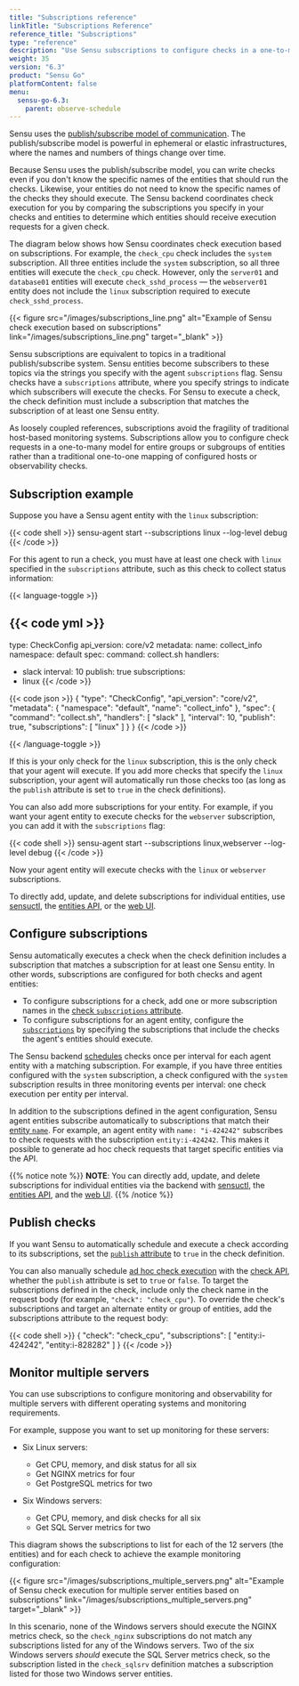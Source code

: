 ```yaml
---
title: "Subscriptions reference"
linkTitle: "Subscriptions Reference"
reference_title: "Subscriptions"
type: "reference"
description: "Use Sensu subscriptions to configure checks in a one-to-many model and write checks even if you don't know the names of the entities that should run the checks."
weight: 35
version: "6.3"
product: "Sensu Go"
platformContent: false
menu:
  sensu-go-6.3:
    parent: observe-schedule
---
```


Sensu uses the [publish/subscribe model of communication][1].
The publish/subscribe model is powerful in ephemeral or elastic infrastructures, where the names and numbers of things change over time.

Because Sensu uses the publish/subscribe model, you can write checks even if you don't know the specific names of the entities that should run the checks.
Likewise, your entities do not need to know the specific names of the checks they should execute.
The Sensu backend coordinates check execution for you by comparing the subscriptions you specify in your checks and entities to determine which entities should receive execution requests for a given check.

The diagram below shows how Sensu coordinates check execution based on subscriptions.
For example, the `check_cpu` check includes the `system` subscription.
All three entities include the `system` subscription, so all three entities will execute the `check_cpu` check.
However, only the `server01` and `database01` entities will execute `check_sshd_process` &mdash; the `webserver01` entity does not include the `linux` subscription required to execute `check_sshd_process`.

{{< figure src="/images/subscriptions_line.png" alt="Example of Sensu check execution based on subscriptions" link="/images/subscriptions_line.png" target="_blank" >}}

<!--Source at https://lucid.app/lucidchart/invitations/accept/inv_e898337e-e3f2-4194-8a33-fc8a6a474234-->

Sensu subscriptions are equivalent to topics in a traditional publish/subscribe system.
Sensu entities become subscribers to these topics via the strings you specify with the agent `subscriptions` flag.
Sensu checks have a `subscriptions` attribute, where you specify strings to indicate which subscribers will execute the checks.
For Sensu to execute a check, the check definition must include a subscription that matches the subscription of at least one Sensu entity.

As loosely coupled references, subscriptions avoid the fragility of traditional host-based monitoring systems.
Subscriptions allow you to configure check requests in a one-to-many model for entire groups or subgroups of entities rather than a traditional one-to-one mapping of configured hosts or observability checks.

## Subscription example

Suppose you have a Sensu agent entity with the `linux` subscription:

{{< code shell >}}
sensu-agent start --subscriptions linux --log-level debug
{{< /code >}}

For this agent to run a check, you must have at least one check with `linux` specified in the `subscriptions` attribute, such as this check to collect status information:

{{< language-toggle >}}

{{< code yml >}}
---
type: CheckConfig
api_version: core/v2
metadata:
  name: collect_info
  namespace: default
spec:
  command: collect.sh
  handlers:
  - slack
  interval: 10
  publish: true
  subscriptions:
  - linux
{{< /code >}}

{{< code json >}}
{
  "type": "CheckConfig",
  "api_version": "core/v2",
  "metadata": {
    "namespace": "default",
    "name": "collect_info"
  },
  "spec": {
    "command": "collect.sh",
    "handlers": [
      "slack"
    ],
    "interval": 10,
    "publish": true,
    "subscriptions": [
      "linux"
    ]
  }
}
{{< /code >}}

{{< /language-toggle >}}

If this is your only check for the `linux` subscription, this is the only check that your agent will execute.
If you add more checks that specify the `linux` subscription, your agent will automatically run those checks too (as long as the `publish` attribute is set to `true` in the check definitions).

You can also add more subscriptions for your entity.
For example, if you want your agent entity to execute checks for the `webserver` subscription, you can add it with the `subscriptions` flag:

{{< code shell >}}
sensu-agent start --subscriptions linux,webserver --log-level debug
{{< /code >}}

Now your agent entity will execute checks with the `linux` or `webserver` subscriptions.

To directly add, update, and delete subscriptions for individual entities, use [sensuctl][17], the [entities API][18], or the [web UI][19].

## Configure subscriptions

Sensu automatically executes a check when the check definition includes a subscription that matches a subscription for at least one Sensu entity.
In other words, subscriptions are configured for both checks and agent entities:

- To configure subscriptions for a check, add one or more subscription names in the [check `subscriptions` attribute][15].
- To configure subscriptions for an agent entity, configure the [`subscriptions`][2] by specifying the subscriptions that include the checks the agent's entities should execute.

The Sensu backend [schedules][13] checks once per interval for each agent entity with a matching subscription.
For example, if you have three entities configured with the `system` subscription, a check configured with the `system` subscription results in three monitoring events per interval: one check execution per entity per interval.

In addition to the subscriptions defined in the agent configuration, Sensu agent entities subscribe automatically to subscriptions that match their [entity `name`][10].
For example, an agent entity with `name: "i-424242"` subscribes to check requests with the subscription `entity:i-424242`.
This makes it possible to generate ad hoc check requests that target specific entities via the API.

{{% notice note %}}
**NOTE**: You can directly add, update, and delete subscriptions for individual entities via the backend with [sensuctl](../../../sensuctl/create-manage-resources/#update-resources), the [entities API](../../../api/entities/), and the [web UI](../../../web-ui/view-manage-resources/#manage-entities).
{{% /notice %}}

## Publish checks

If you want Sensu to automatically schedule and execute a check according to its subscriptions, set the [`publish` attribute][12] to `true` in the check definition.

You can also manually schedule [ad hoc check execution][11] with the [check API][16], whether the `publish` attribute is set to `true` or `false`.
To target the subscriptions defined in the check, include only the check name in the request body (for example, `"check": "check_cpu"`).
To override the check's subscriptions and target an alternate entity or group of entities, add the subscriptions attribute to the request body:

{{< code shell >}}
{
  "check": "check_cpu",
  "subscriptions": [
    "entity:i-424242",
    "entity:i-828282"
  ]
}
{{< /code >}}

## Monitor multiple servers

You can use subscriptions to configure monitoring and observability for multiple servers with different operating systems and monitoring requirements.

For example, suppose you want to set up monitoring for these servers:

- Six Linux servers:
    - Get CPU, memory, and disk status for all six
    - Get NGINX metrics for four
    - Get PostgreSQL metrics for two

- Six Windows servers:
    - Get CPU, memory, and disk checks for all six
    - Get SQL Server metrics for two

This diagram shows the subscriptions to list for each of the 12 servers (the entities) and for each check to achieve the example monitoring configuration:

{{< figure src="/images/subscriptions_multiple_servers.png" alt="Example of Sensu check execution for multiple server entities based on subscriptions" link="/images/subscriptions_multiple_servers.png" target="_blank" >}}

<!--Source at https://lucid.app/lucidchart/invitations/accept/inv_b8325487-1e67-4fba-bc20-45eb088c0d7c-->

In this scenario, none of the Windows servers should execute the NGINX metrics check, so the `check_nginx` subscriptions do not match any subscriptions listed for any of the Windows servers.
Two of the six Windows servers *should* execute the SQL Server metrics check, so the subscription listed in the `check_sqlsrv` definition matches a subscription listed for those two Windows server entities.


[1]: https://en.wikipedia.org/wiki/Publish%E2%80%93subscribe_pattern
[2]: ../agent/#subscriptions-flag
[10]: ../agent/#name-attribute
[11]: ../checks/#ad-hoc-scheduling
[12]: ../checks/#publish-attribute
[13]: ../checks/#check-scheduling
[15]: ../checks/#check-subscriptions
[16]: ../../../api/checks/#checkscheckexecute-post
[17]: ../../../sensuctl/create-manage-resources/#update-resources
[18]: ../../../api/entities/
[19]: ../../../web-ui/view-manage-resources/#manage-entities
